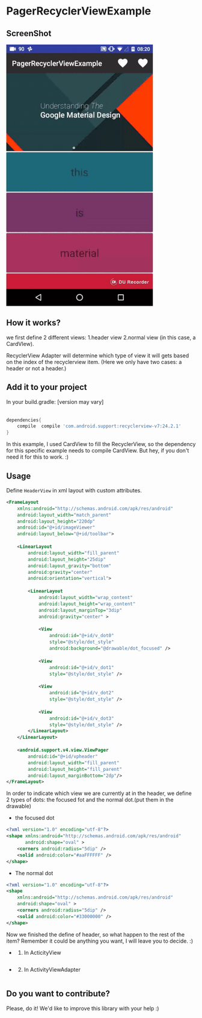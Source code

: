# PagerRecyclerViewExample

ScreenShot
-----------
![Demo Screenshot][1]


How it works?
----------------------
we first define 2 different views: 1.header view 2.normal view (in this case, a CardVIew).

RecyclerView Adapter will determine which type of view it will gets based on the index of the recyclerview item. (Here we only have two cases: a header or not a header.)

Add it to your project
----------------------
 In your build.gradle: [version may vary]

```groovy

dependencies{
    compile  compile 'com.android.support:recyclerview-v7:24.2.1'
}

```
In this example, I used CardView to fill the RecyclerView, so the dependency for this specific example needs to compile CardView.
But hey, if you don't need it for this to work. :)

Usage
-----

Define `HeaderView` in xml layout with custom attributes.
```xml
<FrameLayout
    xmlns:android="http://schemas.android.com/apk/res/android"
    android:layout_width="match_parent"
    android:layout_height="220dp"
    android:id="@+id/imageViewer"
    android:layout_below="@+id/toolbar">

    <LinearLayout
        android:layout_width="fill_parent"
        android:layout_height="25dip"
        android:layout_gravity="bottom"
        android:gravity="center"
        android:orientation="vertical">

        <LinearLayout
            android:layout_width="wrap_content"
            android:layout_height="wrap_content"
            android:layout_marginTop="3dip"
            android:gravity="center" >

            <View
                android:id="@+id/v_dot0"
                style="@style/dot_style"
                android:background="@drawable/dot_focused" />

            <View
                android:id="@+id/v_dot1"
                style="@style/dot_style" />

            <View
                android:id="@+id/v_dot2"
                style="@style/dot_style" />

            <View
                android:id="@+id/v_dot3"
                style="@style/dot_style" />
        </LinearLayout>
    </LinearLayout>

    <android.support.v4.view.ViewPager
        android:id="@+id/vpheader"
        android:layout_width="fill_parent"
        android:layout_height="fill_parent"
        android:layout_marginBottom="2dp"/>
</FrameLayout>
```

In order to indicate which view we are currently at in the header, we define 2 types of dots: the focused fot and the normal dot.(put them in the drawable)

* the focused dot
```xml
<?xml version="1.0" encoding="utf-8"?>
<shape xmlns:android="http://schemas.android.com/apk/res/android"
       android:shape="oval" >
    <corners android:radius="5dip" />
    <solid android:color="#aaFFFFFF" />
</shape>
```

* The normal dot
```xml
<?xml version="1.0" encoding="utf-8"?>
<shape
    xmlns:android="http://schemas.android.com/apk/res/android"
    android:shape="oval" >
    <corners android:radius="5dip" />
    <solid android:color="#33000000" />
</shape>
```

Now we finished the define of header, so what happen to the rest of the item?
Remember it could be anything you want, I will leave you to decide. :)


* 1. In ActicityView

```java
```

* 2. In ActivityViewAdapter

```java
```

Do you want to contribute?
--------------------------

Please, do it! We'd like to improve this library with your help :)






[1]: ./example.gif